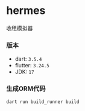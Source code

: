 # hermes

收租模拟器

### 版本
- dart: `3.5.4`
- flutter: `3.24.5`
- JDK: `17`

### 生成ORM代码
```
dart run build_runner build
```
